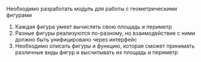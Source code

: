 Необходимо разработать модуль для работы с геометрическими фигурами
1. Каждая фигура умеет вычислять свою площадь и периметр
2. Разные фигуры реализуются по-разному, но взаимодействие с ними должно
быть унифицировано через интерфейс
3. Необходимо описать фигуры и функцию, которaя сможет принимать различные
виды фигур и высчитывать их площадь и периметр
